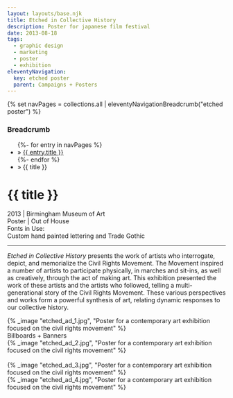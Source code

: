 ```yaml
---
layout: layouts/base.njk
title: Etched in Collective History
description: Poster for japanese film festival
date: 2013-08-18
tags:
  - graphic design
  - marketing
  - poster
  - exhibition
eleventyNavigation:
  key: etched poster
  parent: Campaigns + Posters
---
```

{% set navPages = collections.all | eleventyNavigationBreadcrumb("etched poster") %}
<div class="breadcrumb">
    <h3 class="visually-hidden">Breadcrumb</h3>
	<ul class="nav">
            {%- for entry in navPages %}
		<li class="nav-item"{% if entry.url == page.url %} class="active-breadcrumb"{% endif %}> » <a href="{{ entry.url }}">{{ entry.title }}</a></li>
  	    	{%- endfor %}
	    <li class="nav-item"><active-breadcrumb>» {{ title }}</active-breadcrumb></li>
	</ul>
</div>
<div class="container">
	<div class="row"></div>
	<div class="row">
		<div class="col">
			<h1>{{ title }}</h1>
			<figcaption>2013 | Birmingham Museum of Art</figcaption>
			<figcaption>Poster | Out of House</figcaption>
			<figcaption>Fonts in Use:</br>Custom hand painted lettering and Trade Gothic</figcaption>
            <hr>
		    <p><em>Etched in Collective History</em> presents the work of artists who interrogate, depict, and memorialize the Civil Rights Movement. The Movement inspired a number of artists to participate physically, in marches and sit-ins, as well as creatively, through the act of making art. This exhibition presented the work of these artists and the artists who followed, telling a multi-generational story of the Civil Rights Movement. These various perspectives and works form a powerful synthesis of art, relating dynamic responses to our collective history.</p>
		</div>
        <div class="col-1 col-1-md col-1-lg"></div>
        <div class="col">
			{% _image "etched_ad_1.jpg", "Poster for a contemporary art exhibition focused on the civil rights movement" %}
		</div>
        <div class="col-1 col-1-md col-1-lg"></div>
	</div>
	<div class="row">
    	<div class="col-1 col-1-md col-1-lg"></div>
		<div class="col">
			<figcaption>Billboards + Banners</figcaption>
    	</div>
		<div class="col-1 col-1-md col-1-lg"></div>
	</div>
	<div class="row">
		<div class="col-1 col-1-md col-1-lg"></div>
		<div class="col">
			{% _image "etched_ad_2.jpg", "Poster for a contemporary art exhibition focused on the civil rights movement" %}
			</br></br>
			{% _image "etched_ad_3.jpg", "Poster for a contemporary art exhibition focused on the civil rights movement" %}
		</div>
		<div class="col-3 col-3-md col-3-lg">
			{% _image "etched_ad_4.jpg", "Poster for a contemporary art exhibition focused on the civil rights movement" %}
		</div>
		<div class="col-1 col-1-md col-1-lg"></div>
	</div>
</div>